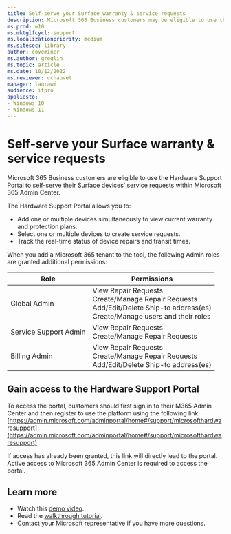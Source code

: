 ```yaml
---
title: Self-serve your Surface warranty & service requests
description: Microsoft 365 Business customers may be eligible to use the beta Surface Self Serve Warranty and Service node in the Microsoft Admin Center to create and manage service orders. 
ms.prod: w10
ms.mktglfcycl: support
ms.localizationpriority: medium
ms.sitesec: library
author: coveminer
ms.author: greglin
ms.topic: article
ms.date: 10/12/2022
ms.reviewer: cchauvet 
manager: laurawi
audience: itpro
appliesto:
- Windows 10
- Windows 11
---
```


# Self-serve your Surface warranty & service requests

Microsoft 365 Business customers are eligible to use the Hardware Support Portal to self-serve their Surface devices’ service requests within Microsoft 365 Admin Center.

The Hardware Support Portal allows you to:

- Add one or multiple devices simultaneously to view current warranty and protection plans.
- Select one or multiple devices to create service requests.
- Track the real-time status of device repairs and transit times.

When you add a Microsoft 365 tenant to the tool, the following Admin roles are granted additional permissions:

| Role                  | Permissions                                                                                                                         |
| --------------------- | ----------------------------------------------------------------------------------------------------------------------------------- |
| Global Admin          | View Repair Requests<br>Create/Manage Repair Requests<br>Add/Edit/Delete Ship-to address(es)<br>Create/Manage users and their roles |
| Service Support Admin | View Repair Requests<br>Create/Manage Repair Requests                                                                               |
| Billing Admin         | View Repair Requests<br>Create/Manage Repair Requests<br>Add/Edit/Delete Ship-to address(es)                                        |


## Gain access to the Hardware Support Portal

To access the portal, customers should first sign in to their M365 Admin Center and then register to use the platform using the following link:
[https://admin.microsoft.com/adminportal/home#/support/microsofthardwaresupport](https://admin.microsoft.com/adminportal/home#/support/microsofthardwaresupport) 

If access has already been granted, this link will directly lead to the portal.  Active access to Microsoft 365 Admin Center is required to access the portal.


## Learn more
- Watch this [demo video](https://www.microsoft.com/videoplayer/embed/RE4Y55A).
- Read the [walkthrough tutorial](https://docs.microsoft.com/surface/media/microsoft-hardware-support-portal-tutorial.pdf).
- Contact your Microsoft representative if you have more questions.

